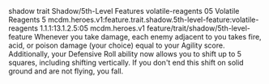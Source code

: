 <ability>
  <metadata>
    <class>shadow</class>
    <feature_type>trait</feature_type>
    <file_dpath>Shadow/5th-Level Features</file_dpath>
    <item_id>volatile-reagents</item_id>
    <item_index>05</item_index>
    <item_name>Volatile Reagents</item_name>
    <level>5</level>
    <scc>mcdm.heroes.v1:feature.trait.shadow.5th-level-feature:volatile-reagents</scc>
    <scdc>1.1.1:13.1.2.5:05</scdc>
    <source>mcdm.heroes.v1</source>
    <type>feature/trait/shadow/5th-level-feature</type>
  </metadata>
  <effects>
    <effect type="mundane">Whenever you take damage, each enemy adjacent to you takes fire, acid, or poison damage (your choice) equal to your Agility score.
Additionally, your Defensive Roll ability now allows you to shift up to 5 squares, including shifting vertically. If you don&apos;t end this shift on solid ground and are not flying, you fall.</effect>
  </effects>
</ability>
